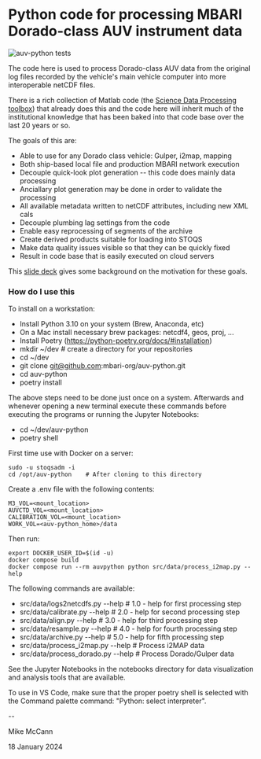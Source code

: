 # Python code for processing MBARI Dorado-class AUV instrument data

![auv-python tests](https://github.com/mbari-org/auv-python/actions/workflows/ci.yml/badge.svg)

The code here is used to process Dorado-class AUV data from the original
log files recorded by the vehicle's main vehicle computer into more
interoperable netCDF files.

There is a rich collection of Matlab code (the [Science Data Processing
toolbox](https://docs.mbari.org/internal/se-ie-doc/systems/auvctd/auv-science-data-processing/))
that already does this and the code here will inherit much of the
institutional knowledge that has been baked into that code base over the
last 20 years or so.

The goals of this are:

* Able to use for any Dorado class vehicle: Gulper, i2map, mapping
* Both ship-based local file and production MBARI network execution
* Decouple quick-look plot generation -- this code does mainly data processing
* Anciallary plot generation may be done in order to validate the processing
* All available metadata written to netCDF attributes, including new XML cals
* Decouple plumbing lag settings from the code
* Enable easy reprocessing of segments of the archive
* Create derived products suitable for loading into STOQS
* Make data quality issues visible so that they can be quickly fixed
* Result in code base that is easily executed on cloud servers

This [slide deck](https://docs.google.com/presentation/d/1pYqrfa3pJw4KtgGbZMKW7zjr9cESR3GjoSUNJWJh2UY/edit?usp=sharing)
gives some background on the motivation for these goals.

### How do I use this  ###

To install on a workstation:

* Install Python 3.10 on your system (Brew, Anaconda, etc)
* On a Mac install necessary brew packages: netcdf4, geos, proj, ...
* Install Poetry (https://python-poetry.org/docs/#installation)
* mkdir ~/dev   # create a directory for your repositories
* cd ~/dev
* git clone git@github.com:mbari-org/auv-python.git
* cd auv-python
* poetry install

The above steps need to be done just once on a system. Afterwards and whenever
opening a new terminal execute these commands before executing the programs or
running the Jupyter Notebooks:

* cd ~/dev/auv-python
* poetry shell

First time use with Docker on a server:

    sudo -u stoqsadm -i
    cd /opt/auv-python    # After cloning to this directory

Create a .env file with the following contents:

    M3_VOL=<mount_location>
    AUVCTD_VOL=<mount_location>
    CALIBRATION_VOL=<mount_location>
    WORK_VOL=<auv-python_home>/data

Then run:

    export DOCKER_USER_ID=$(id -u)
    docker compose build
    docker compose run --rm auvpython python src/data/process_i2map.py --help

The following commands are available:

* src/data/logs2netcdfs.py --help       # 1.0 - help for first processing step
* src/data/calibrate.py --help          # 2.0 - help for second processing step
* src/data/align.py --help              # 3.0 - help for third processing step
* src/data/resample.py --help           # 4.0 - help for fourth processing step
* src/data/archive.py --help            # 5.0 - help for fifth processing step
* src/data/process_i2map.py --help      # Process i2MAP data
* src/data/process_dorado.py --help     # Process Dorado/Gulper data

See the Jupyter Notebooks in the notebooks directory for data visualization and analysis tools that are available.

To use in VS Code, make sure that the proper poetry shell is selected with the
Command palette command: "Python: select interpreter".

--

Mike McCann

18 January 2024
